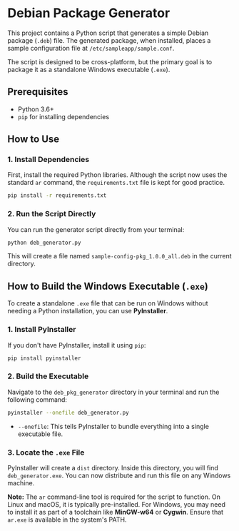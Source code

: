 # Debian Package Generator

This project contains a Python script that generates a simple Debian package (`.deb`) file. The generated package, when installed, places a sample configuration file at `/etc/sampleapp/sample.conf`.

The script is designed to be cross-platform, but the primary goal is to package it as a standalone Windows executable (`.exe`).

## Prerequisites

- Python 3.6+
- `pip` for installing dependencies

## How to Use

### 1. Install Dependencies

First, install the required Python libraries. Although the script now uses the standard `ar` command, the `requirements.txt` file is kept for good practice.

```bash
pip install -r requirements.txt
```

### 2. Run the Script Directly

You can run the generator script directly from your terminal:

```bash
python deb_generator.py
```

This will create a file named `sample-config-pkg_1.0.0_all.deb` in the current directory.

## How to Build the Windows Executable (`.exe`)

To create a standalone `.exe` file that can be run on Windows without needing a Python installation, you can use **PyInstaller**.

### 1. Install PyInstaller

If you don't have PyInstaller, install it using `pip`:

```bash
pip install pyinstaller
```

### 2. Build the Executable

Navigate to the `deb_pkg_generator` directory in your terminal and run the following command:

```bash
pyinstaller --onefile deb_generator.py
```

- `--onefile`: This tells PyInstaller to bundle everything into a single executable file.

### 3. Locate the `.exe` File

PyInstaller will create a `dist` directory. Inside this directory, you will find `deb_generator.exe`. You can now distribute and run this file on any Windows machine.

**Note:** The `ar` command-line tool is required for the script to function. On Linux and macOS, it is typically pre-installed. For Windows, you may need to install it as part of a toolchain like **MinGW-w64** or **Cygwin**. Ensure that `ar.exe` is available in the system's PATH.